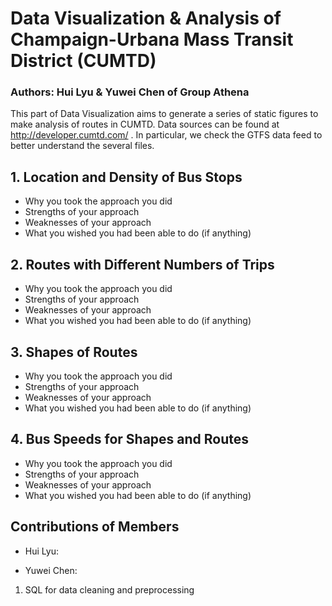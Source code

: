 # Data Visualization & Analysis of Champaign-Urbana Mass Transit District (CUMTD)
### Authors: Hui Lyu & Yuwei Chen of Group Athena

This part of Data Visualization aims to generate a series of static figures to make analysis of routes in CUMTD. 
Data sources can be found at http://developer.cumtd.com/ . 
In particular, we check the GTFS data feed to better understand the several files.

## 1. Location and Density of Bus Stops

* Why you took the approach you did
* Strengths of your approach
* Weaknesses of your approach
* What you wished you had been able to do (if anything)

## 2. Routes with Different Numbers of Trips

* Why you took the approach you did
* Strengths of your approach
* Weaknesses of your approach
* What you wished you had been able to do (if anything)

## 3. Shapes of Routes

* Why you took the approach you did
* Strengths of your approach
* Weaknesses of your approach
* What you wished you had been able to do (if anything)

## 4. Bus Speeds for Shapes and Routes

* Why you took the approach you did
* Strengths of your approach
* Weaknesses of your approach
* What you wished you had been able to do (if anything)


## Contributions of Members
* Hui Lyu: 

* Yuwei Chen:
1. SQL for data cleaning and preprocessing

